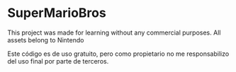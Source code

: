 # SuperMarioBros
This project was made for learning without any commercial purposes.
All assets belong to Nintendo

Este código es de uso gratuito, pero como propietario no me responsabilizo del uso final por parte de terceros.
